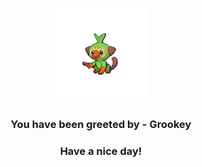 <p align="center">
            <img src="https://raw.githubusercontent.com/PokeAPI/sprites/master/sprites/pokemon/810.png" width="150" height="150">
          </p>
          <h3 align="center">You have been greeted by - <b>Grookey</b></h3>
          <h3 align="center">Have a nice day!</h3>
        